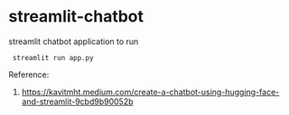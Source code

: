 # streamlit-chatbot
streamlit chatbot application 
to run
```
 streamlit run app.py
```

Reference:
1) https://kavitmht.medium.com/create-a-chatbot-using-hugging-face-and-streamlit-9cbd9b90052b
